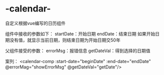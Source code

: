 # -calendar-
自定义根据vue编写的日历组件

组件中接收的参数如下：
startDate：开始日期
endDate：结束日期
如果开始日期没有值，就显示当前日期，则结束日期为开始日期交50年


父组件接受的参数：
errorMsg：报错信息
getDateVal：得到选择的日期值

案列：
<calendar-comp
    :start-date="beginDate"
    :end-date="endDate"
    @errorMag="showErrorMsg"
    @getDateVal="getDate"/>
